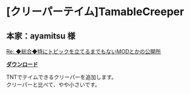 # [クリーパーテイム]TamableCreeper
## 本家：ayamitsu 様
[Re: ◆総合◆特にトピックを立てるまでもないMODとかの公開所](http://forum.minecraftuser.jp/viewtopic.php?f=13&t=1758&start=80#p30778)

[**ダウンロード**](https://github.com/eyeq/mod-1.11.2-TamableCreeper/releases/download/1.0/1.11.2-TamableCreeper-1.0.jar)

TNTでテイムできるクリーパーを追加します。  
クリーパーと比べて、やや小さいです。  
